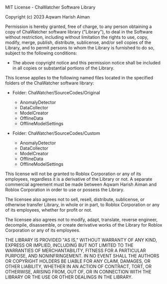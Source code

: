MIT License - ChaWatcher Software Library

Copyright (c) 2023 Aqwam Harish Aiman

Permission is hereby granted, free of charge, to any person obtaining a copy of ChaWatcher software library ("Library"), 
to deal in the Software without restriction, including without limitation the rights to use, copy, modify, merge, publish, distribute, 
sublicense, and/or sell copies of the Library, and to permit persons to whom the Library is furnished to do so, subject to the following conditions:

* The above copyright notice and this permission notice shall be included in all copies or substantial portions of the Library.

This license applies to the following named files located in the specified folders of the ChaWatcher software library:

* Folder: ChaWatcher/SourceCodes/Original

  * AnomalyDetector
  * DataCollector
  * ModelCreator
  * OfflineData
  * OfflineModelSettings

* Folder: ChaWatcher/SourceCodes/Custom

  * AnomalyDetector
  * DataCollector
  * ModelCreator
  * OfflineData
  * OfflineModelSettings

This license will not be granted to Roblox Corporation or any of its employees, regardless it is a derivative of the Library or not. A separate commercial agreement must 
be made between Aqwam Harish Aiman and Roblox Corporation in order to use or possess the Library.
  	
The licensee also agrees not to sell, resell, distribute, sublicense, or otherwise transfer Library, in whole or in part, to Roblox Corporation or any of its employees, whether for profit or not.
  	
The licensee also agrees not to modify, adapt, translate, reverse engineer, decompile, disassemble, or create derivative works of the Library for Roblox Corporation or any of its employees.

THE LIBRARY IS PROVIDED "AS IS," WITHOUT WARRANTY OF ANY KIND, EXPRESS OR IMPLIED, INCLUDING BUT NOT LIMITED TO THE WARRANTIES OF MERCHANTABILITY, 
FITNESS FOR A PARTICULAR PURPOSE, AND NONINFRINGEMENT. IN NO EVENT SHALL THE AUTHORS OR COPYRIGHT HOLDERS BE LIABLE FOR ANY CLAIM, DAMAGES, OR OTHER LIABILITY, 
WHETHER IN AN ACTION OF CONTRACT, TORT, OR OTHERWISE, ARISING FROM, OUT OF, OR IN CONNECTION WITH THE LIBRARY OR THE USE OR OTHER DEALINGS IN THE LIBRARY.
